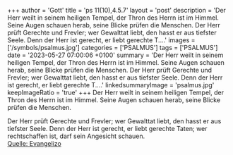 +++
author = 'Gott'
title = 'ps 11(10),4.5.7'
layout = 'post'
description = 'Der Herr weilt in seinem heiligen Tempel, der Thron des Herrn ist im Himmel. Seine Augen schauen herab, seine Blicke prüfen die Menschen.  Der Herr prüft Gerechte und Frevler; wer Gewalttat liebt, den hasst er aus tiefster Seele. Denn der Herr ist gerecht, er liebt gerechte T....'
images = ['/symbols/psalmus.jpg']
categories = ['PSALMUS']
tags = ['PSALMUS']
date = '2023-05-27 07:00:06 +0100'
summary = 'Der Herr weilt in seinem heiligen Tempel, der Thron des Herrn ist im Himmel. Seine Augen schauen herab, seine Blicke prüfen die Menschen.  Der Herr prüft Gerechte und Frevler; wer Gewalttat liebt, den hasst er aus tiefster Seele. Denn der Herr ist gerecht, er liebt gerechte T....'
linkedsummaryImage = 'psalmus.jpg'
keepImageRatio = 'true'
+++
Der Herr weilt in seinem heiligen Tempel,
der Thron des Herrn ist im Himmel.
Seine Augen schauen herab,
seine Blicke prüfen die Menschen.

Der Herr prüft Gerechte und Frevler;
wer Gewalttat liebt, den hasst er aus tiefster Seele.
Denn der Herr ist gerecht, er liebt gerechte Taten;
wer rechtschaffen ist, darf sein Angesicht schauen.<!--more--><br> [Quelle: Evangelizo](https://evangeliumtagfuertag.org/DE/gospel)